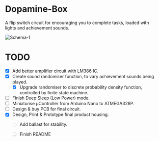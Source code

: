 # Dopamine-Box
 A flip switch circuit for encouraging you to complete tasks, loaded with lights and achievement sounds.
 
![Schema-1](https://user-images.githubusercontent.com/30498489/143792116-d8c3bf85-45dd-46d5-a239-992edfecd1a4.jpg)


# TODO
- [X] Add better amplifier circuit with LM386 IC.
- [x] Create sound randomiser function, to vary achievement sounds being played.
  - [x] Upgrade randomiser to discrete probability density function, controlled by finite state machine.
- [ ] Finish Deep Sleep (Low Power) mode.
- [ ] Miniaturise µController from Arduino Nano to ATMEGA328P.
- [ ] Design & buy PCB for final circuit.
- [x] Design, Print & Prototype final product housing.
  - [ ] Add ballast for stability.
  - [ ] Finish README 

